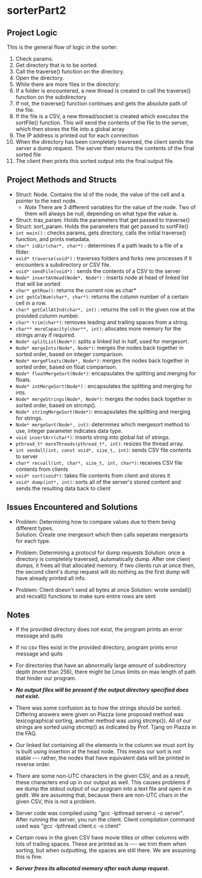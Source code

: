 # sorterPart2

## Project Logic
This is the general flow of logic in the sorter:

1. Check params.
2. Get directory that is to be sorted.
3. Call the traverse() function on the directory.
 1. Open the directory.
 2. While there are more files in the directory:
  1. If a folder is encountered, a new thread is created to call the traverse() function on the subdirectory
  2. If not, the traverse() function continues and gets the absolute path of the file.
  3. If the file is a CSV, a new thread/socket is created which executes the sortFile() function. This will send the contents of the file to the server, which then stores the file into a global array
  4. The IP address is printed out for each connection
4. When the directory has been completely traversed, the client sends the server a dump request. The server then returns the contents of the final sorted file
5. The client then prints this sorted output into the final output file.


## Project Methods and Structs

* Struct: Node. Contains the id of the node, the value of the cell and a pointer to the next node.
	* *Note* There are 3 different variables for the value of the node. Two of them will always be null, depending on what type the value is.
* Struct: trav_param. Holds the parameters that get passed to traverse()
* Struct: sort_param. Holds the parameters that get passed to sortFile()
* `int main()` : checks params, gets directory, calls the initial traverse() function, and prints metadata.
* `char* isDir(char*, char*)` : determines if a path leads to a file of a filder.
* `void* traverse(void*)` : traverses folders and forks new processes if it encounters a subdirectory or CSV file.
* `void* sendFile(void*)` : sends the contents of a CSV to the server
* `Node* insertAtHead(Node*, Node*)` : inserts node at head of linked list that will be sorted
* `char* getRow()`: returns the current row as char*
* `int getColNum(char*, char*)`: returns the column number of a certain cell in a row. 
* `char* getCellAtInd(char*, int)` : returns the cell in the given row at the provided column number.
* `char* trim(char*)`: removes leading and trailing spaces from a string.
* `char** moreCapacity(char**, int)`: allocates more memory for the strings array if required.
* `Node* splitList(Node*)`: splits a linked list in half, used for mergesort.
* `Node* mergeInts(Node*, Node*)`: merges the nodes back together in sorted order, based on integer comparison.
* `Node* mergeFloats(Node*, Node*)`: merges the nodes back together in sorted order, based on float comparison.
* `Node* floatMergeSort(Node*)`: encapsulates the splitting and merging for floats.
* `Node* intMergeSort(Node*)` : encapsulates the splitting and merging for ints.
* `Node* mergeStrings(Node*, Node*)`: merges the nodes back together in sorted order, based on strcmp().
* `Node* stringMergeSort(Node*)`: encapsulates the splitting and merging for strings.
* `Node* mergeSort(Node*, int)`: determines which mergesort method to use, integer parameter indicates data type.
* `void insertArr(char*)`: inserts string into global list of strings.
* `pthread_t* moreThreads(pthread_t*, int)`: resizes the thread array.
* `int sendall(int, const void*, size_t, int)`: sends CSV file contents to server
* `char* recvall(int, char*, size_t, int, char*)`: receives CSV file contents from clients
* `void* sort(void*)`: takes file contents from client and stores it
* `void* dump(int*, int)`: sorts all of the server's stored content and sends the resulting data back to client

## Issues Encountered and Solutions 

* Problem: Determining how to compare values due to them being different types.  
Solution: Create one mergesort which then calls seperate mergesorts for each type. 
 
* Problem: Determining a protocol for dump requests
Solution: once a directory is completely traversed, automatically dump. After one client dumps, it frees all that allocated memory. If two clients run at once then, the second client's dump request will do nothing as the first dump will have already printed all info. 

* Problem: Client doesn't send all bytes at once
Solution: wrote sendall() and recvall() functions to make sure entire rows are sent


## Notes

* If the provided directory does not exist, the program prints an error message and quits

* If no csv files exist in the provided directory, program prints error message and quits

* For directories that have an abnormally large amount of subdirectory depth (more than 256), there might be Linux limits on max length of path that hinder our program.

* ***No output files will be present if the output directory specified does not exist.*** 

* There was some confusion as to how the strings should be sorted. Differing answers were given on Piazza (one proposed method was lexicographical sorting, another method was using strcmp()). All of our strings are sorted using strcmp() as indicated by Prof. Tjang on Piazza in the FAQ.

* Our linked list containing all the elements in the column we must sort by is built using insertion at the head node. This means our sort is not stable --- rather, the nodes that have equivalent data will be printed in reverse order. 

* There are some non-UTC characters in the given CSV, and as a result, these characters end up in our output as well. This causes problems if we dump the stdout output of our program into a text file and open it in gedit. We are assuming that, because there are non-UTC chars in the given CSV, this is not a problem.

* Server code was compiled using "gcc -lpthread server.c -o server". After running the server, you run the client. Client compilation command used was "gcc -lpthread client.c -o client"

* Certain rows in the given CSV have movie titles or other columns with lots of trailing spaces. These are printed as is --- we trim them when sorting, but when outputting, the spaces are still there. We are assuming this is fine.

* ***Server frees its allocated memory after each dump request.***







